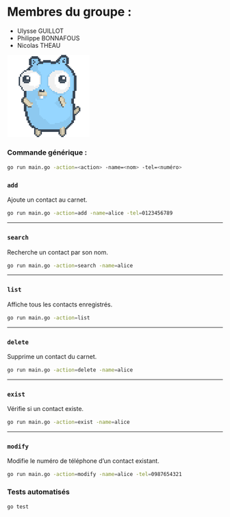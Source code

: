 # Membres du groupe : 
- Ulysse GUILLOT
- Philippe BONNAFOUS
- Nicolas THEAU

![gopher](./assets/gopher.gif)

### Commande générique :

```bash
go run main.go -action=<action> -name=<nom> -tel=<numéro>
```

### `add`
Ajoute un contact au carnet.

```bash
go run main.go -action=add -name=alice -tel=0123456789
```

---

### `search`
Recherche un contact par son nom.

```bash
go run main.go -action=search -name=alice
```

---

### `list`
Affiche tous les contacts enregistrés.

```bash
go run main.go -action=list
```

---

### `delete`
Supprime un contact du carnet.

```bash
go run main.go -action=delete -name=alice
```

---

### `exist`
Vérifie si un contact existe.

```bash
go run main.go -action=exist -name=alice
```

---

### `modify`
Modifie le numéro de téléphone d’un contact existant.

```bash
go run main.go -action=modify -name=alice -tel=0987654321
```

### Tests automatisés

```bash
go test
```

